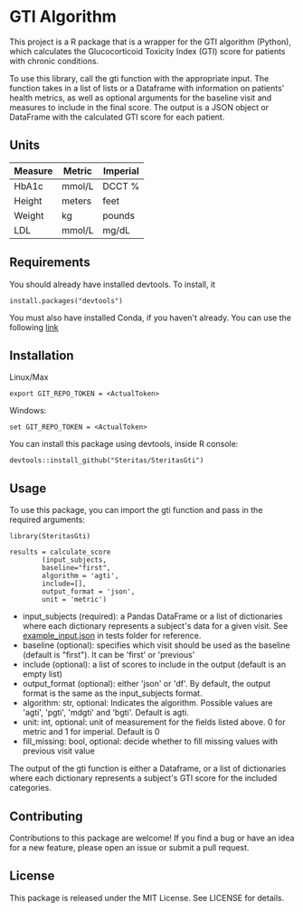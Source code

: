 # GTI Algorithm

This project is a R package that is a wrapper for the GTI algorithm (Python), which calculates the Glucocorticoid Toxicity Index (GTI) score for patients with chronic conditions.

To use this library, call the gti function with the appropriate input. The function takes in a list of lists or a Dataframe with information on patients' health metrics, as well as optional arguments for the baseline visit and measures to include in the final score. The output is a JSON object or DataFrame with the calculated GTI score for each patient.


## Units

 Measure | Metric | Imperial 
---------|--------|----------
 HbA1c   | mmol/L | DCCT %   
 Height  | meters | feet     
 Weight  | kg     | pounds   
 LDL     | mmol/L | mg/dL

## Requirements 

You should already have installed devtools. To install, it

```
install.packages("devtools")
```

You must also have installed Conda, if you haven't already. You can use the following [link](https://docs.conda.io/en/latest/miniconda.html)

## Installation

Linux/Max

```
export GIT_REPO_TOKEN = <ActualToken>
```

Windows:

```
set GIT_REPO_TOKEN = <ActualToken>
```

You can install this package using devtools, inside R console:

```
devtools::install_github("Steritas/SteritasGti")
```

## Usage

To use this package, you can import the gti function and pass in the required arguments:

```
library(SteritasGti)

results = calculate_score
        (input_subjects, 
        baseline="first", 
        algorithm = 'agti', 
        include=[], 
        output_format = 'json', 
        unit = 'metric')

```

- input_subjects (required): a Pandas DataFrame or a list of dictionaries where each dictionary represents a subject's data for a given visit. See [example_input.json](tests/example_input.json) in tests folder for reference.
- baseline (optional): specifies which visit should be used as the baseline (default is "first"). It can be 'first' or 'previous'
- include (optional): a list of scores to include in the output (default is an empty list)
- output_format (optional): either 'json' or 'df'. By default, the output format is the same as the input_subjects format.
- algorithm: str, optional: Indicates the algorithm. Possible values are 'agti', 'pgti', 'mdgti' and 'bgti'. Default is agti.
- unit: int, optional: unit of measurement for the fields listed above. 0 for metric and 1 for imperial. Default is 0
- fill_missing: bool, optional: decide whether to fill missing values with previous visit value

The output of the gti function is either a Dataframe, or a list of dictionaries where each dictionary represents a subject's GTI score for the included categories.


## Contributing

Contributions to this package are welcome! If you find a bug or have an idea for a new feature, please open an issue or submit a pull request.

## License

This package is released under the MIT License. See LICENSE for details.
